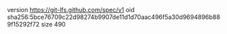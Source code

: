 version https://git-lfs.github.com/spec/v1
oid sha256:5bce76709c22d98274b9907de11d1d70aac496f5a30d9694896b889f15292f72
size 490
